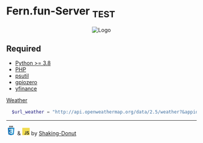 # Fern.fun-Server <sub>TEST</sub>

<p align="center">
  <img alt="Logo" height="300px" src="https://www.raspberrypi.org/app/uploads/2011/10/Raspi-PGB001.png" />
</p>

## Required
* [Python >= 3.8][link1]
* [PHP][link6]
* [psutil][link2]
* [gpiozero][link3]
* [yfinance][link4]

[Weather][link5]
```php
  $url_weather = "http://api.openweathermap.org/data/2.5/weather?&appid=appid=metric&q=".$city.",".$country_name;
```

---
<img src="https://raw.githubusercontent.com/devicons/devicon/master/icons/css3/css3-original-wordmark.svg" alt="css3" width="25" height="25"/> &  <img src="https://raw.githubusercontent.com/devicons/devicon/master/icons/javascript/javascript-original.svg" alt="javascript" width="20" height="20"/> by [Shaking-Donut][link7]


[link1]: https://www.python.org
[link2]: https://pypi.org/project/psutil/
[link3]: https://gpiozero.readthedocs.io/en/stable/
[link4]: https://pypi.org/project/yfinance/ 
[link5]: https://openweathermap.org/current
[link6]: https://www.php.net
[link7]: https://github.com/Shaking-Donut

